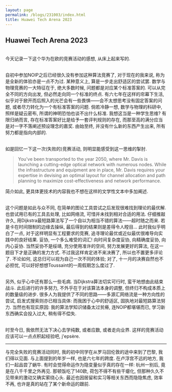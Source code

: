 ```yaml
---
layout: page
permalink: /blogs/231003/index.html
title: Huawei Tech Arena 2023
---
```


## Huawei Tech Arena 2023

<br>今天记录一下这个华为在欧的竞赛活动的感想, 从床上起来写的.

<br>自初中参加NOIP之后已经很久没有参加这种算法竞赛了, 对于现在的我来说, 称为是全新的体验亦是一点不为过. 某种意义上, 算是一步走出舒适区的尝试罢. 数学与物理竞赛的一大特征在于, 绝大多数时候, 问题都是对应某个标准答案的. 可以从完全不同的方向出发, 但必然走向同一个标准的终点. 有六七年在这样的帘幕下生活, 似乎对于掀开而后照入的光芒会有一些畏惧——会不太想思考没有固定答案的问题, 或者尽力转化为一个有标准答案的问题. 倘若冷静一想, 数学与物理的科研中, 照样是疑云密布, 所谓的神明恐怕也谈不出什么标准. 我想这当是一种学生思维? 有限归纳而言, 存在标准答案好比是给予一套评判规则的存在, 而那至高的满分应当是对一字不落阐述预设理念的嘉奖. 由始至终, 并没有什么新的东西产生出来, 所有努力都是指向内部的.

<br>如是回忆一下这一次(失败的)竞赛活动, 则明显能感受到这一思维的掣肘.

> You've been transported to the year 2050, where Mr. Davis is launching a cutting-edge optical network with numerous nodes. While the infrastructure and equipment are in place, Mr. Davis requires your expertise in devising an optimal layout for channel allocation and path planning to maximize cost-effectiveness and network performance.

简介如此, 更具体更技术的内容我也不想在这样的文学性文本中多加阐述.

<br> 这个问题是如此与众不同, 在简单的图论工具尝试之后发现很难找到理论的最优解. 也尝试用已有的工具去处理, 比如网络流, 可惜并未找到相对合适的用法. 仔细推敲许久, 用Dijkstra最短路算法写了一个自以为相当不错的算法——超时随之而来. 若是卡在时间限制的边缘去操纵, 最后得到的结果则是差得令人瞠目... 此时我似乎明白了一点, 对于这样明显有工程要求的竞赛, 追寻理论最优或近似最优很难导向实践中的良好结果. 妥协, 一个多么难受的词汇! 向时间复杂度妥协, 向精确度妥协, 向内心妥协. 当然妥协不是绥靖, 充分使用准许的空间, 努力发展更好的算法, 在这一题目下才是正确的发力方式. 不过我这样肯定进不来决赛了, 所以也不置更多评论了. 不论如何, 这总归可以视为自己一次不同的体验; 对了, 十一月的决赛自然也不必担忧, 可以好好想想Toussaint的一周假期怎么度过了.

<br>另外, 似乎心中还有那么一些毛病. 当Dijkstra算法切实可行时, 蛮干地想由此结束战斗. 此后进行的许多努力, 不外乎在于对该算法本身的调整, 但终归不构成本质上的数量级的进步. 很多人为我提供了不同的思路——多源汇网络流是一种方向性的尝试, 启发式搜索则亦已相当具体: 而我困于心中的舒适区, 固执地对最短路算法努力. 当然也有现实原因: 我的算法学知识储备太过贫瘠, 连NOIP都堪堪而已, 学习新东西确实会投入过大, 稍有得不偿失.

<br>时至今日, 我依然无法下决心去学纯数, 或者应数, 或者走向业界. 这样的竞赛活动应该可以一点点积起经验吧, j'epsère.

---

与完全失败的竞赛活动同时, 我的初中同学在从罗马回伦敦的途中来到了巴黎, 我们得以见面. 与上面提到的年岁一样, 也是六七年的跨度. 在卢浮宫不远的地方, 我们一起品尝了蜗牛. 有时会觉得命运作为隐变量似乎真的存在一样: 杭州一别后, 竟是在八千千里之外再见. 那顿饭吃了140欧, 荷包不得不有些干瘪化, 但那种久久不见带来的激动又确实萦绕心头. 最近也因居留和实习等相关东西而隐隐焦虑, 效率不再, 也许是真的站在了某个新命运的跟前.

<!-- > 引用 -->


